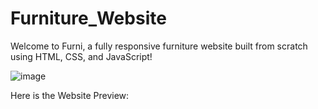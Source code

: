 # Furniture_Website
Welcome to Furni, a fully responsive furniture website built from scratch using HTML, CSS, and JavaScript!

![image](https://github.com/user-attachments/assets/c42f8ce9-ac3f-421d-acc1-7fb91e241119)

Here is the Website Preview: 
